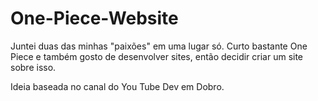 # One-Piece-Website

Juntei duas das minhas "paixões" em uma lugar só. 
Curto bastante One Piece e também gosto de desenvolver sites, então decidir criar um site sobre isso.

Ideia baseada no canal do You Tube Dev em Dobro.
